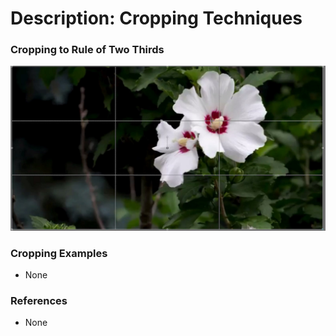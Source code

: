 # Description: Cropping Techniques

### Cropping to Rule of Two Thirds
![](images/cropping-01-rule-of-two-thirds.jpg)

### Cropping Examples
* None

### References
* None
